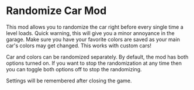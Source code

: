 # Randomize Car Mod
This mod allows you to randomize the car right before every single time a level loads.
Quick warning, this will give you a minor annoyance in the garage. Make sure you have your favorite colors are saved as your main car's colors may get changed.
This works with custom cars!

Car and colors can be randomized separately. By default, the mod has both options turned on. If you want to stop the randomization at any time then you can toggle both options off to stop the randomizing. 

Settings will be remembered after closing the game. 
